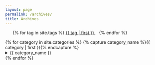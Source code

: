 ```yaml
---
layout: page
permalink: /archives/
title: Archives
---
```


<ul class="tag-cloud">
{% for tag in site.tags %}
  <span style="font-size: {{ tag | last | size | times: 100 | divided_by: site.tags.size | plus: 70  }}%">
    <a href="#{{ tag | first | slugize }}">
      {{ tag | first }}
    </a> &nbsp;&nbsp;
  </span>
{% endfor %}
</ul>


<div id="archives">
{% for category in site.categories %}
  {% capture category_name %}{{ category | first }}{% endcapture %}
  <details>
    <summary id="#{{ category_name | slugize }}">{{ category_name }}</summary>
    <a name="{{ category_name | slugize }}"></a>
    {% for post in site.categories[category_name] %}
        <article class="archive-item">
          <h4><a href="{{ site.baseurl }}{{ post.url }}">{{post.title}}</a></h4>
        </article>
    {% endfor %}
  </details>
{% endfor %}
</div>


